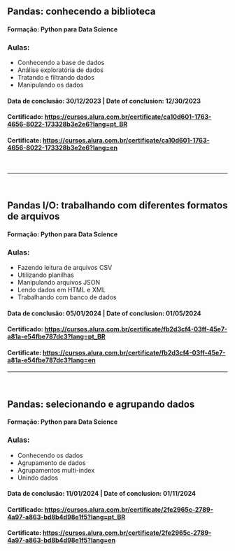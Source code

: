 ## Pandas: conhecendo a biblioteca
#### Formação: Python para Data Science

### Aulas:
- Conhecendo a base de dados
- Análise exploratória de dados
- Tratando e filtrando dados
- Manipulando os dados

#### Data de conclusão: 30/12/2023 | Date of conclusion: 12/30/2023

#### Certificado: https://cursos.alura.com.br/certificate/ca10d601-1763-4656-8022-173328b3e2e6?lang=pt_BR
#### Certificate: https://cursos.alura.com.br/certificate/ca10d601-1763-4656-8022-173328b3e2e6?lang=en

<br/>

-----

<br/>

## Pandas I/O: trabalhando com diferentes formatos de arquivos
#### Formação: Python para Data Science

### Aulas:
- Fazendo leitura de arquivos CSV
- Utilizando planilhas
- Manipulando arquivos JSON
- Lendo dados em HTML e XML
- Trabalhando com banco de dados

#### Data de conclusão: 05/01/2024 | Date of conclusion: 01/05/2024

#### Certificado: https://cursos.alura.com.br/certificate/fb2d3cf4-03ff-45e7-a81a-e54fbe787dc3?lang=pt_BR
#### Certificate: https://cursos.alura.com.br/certificate/fb2d3cf4-03ff-45e7-a81a-e54fbe787dc3?lang=en
___

<br/>

## Pandas: selecionando e agrupando dados
#### Formação: Python para Data Science

### Aulas:
- Conhecendo os dados
- Agrupamento de dados
- Agrupamentos multi-index
- Unindo dados

#### Data de conclusão: 11/01/2024 | Date of conclusion: 01/11/2024

#### Certificado: https://cursos.alura.com.br/certificate/2fe2965c-2789-4a97-a863-bd8b4d98e1f5?lang=pt_BR
#### Certificate: https://cursos.alura.com.br/certificate/2fe2965c-2789-4a97-a863-bd8b4d98e1f5?lang=en